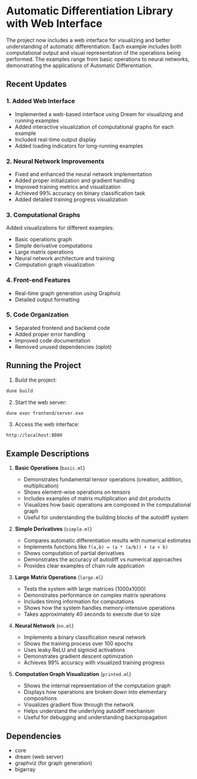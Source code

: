 # Automatic Differentiation Library with Web Interface

The project now includes a web interface for visualizing and better understanding of automatic differentiation. Each example includes both computational output and visual representation of the operations being performed. The examples range from basic operations to neural networks, demonstrating the applications of Automatic Differentiation.

## Recent Updates

### 1. Added Web Interface
- Implemented a web-based interface using Dream for visualizing and running examples
- Added interactive visualization of computational graphs for each example
- Included real-time output display
- Added loading indicators for long-running examples

### 2. Neural Network Improvements
- Fixed and enhanced the neural network implementation
- Added proper initialization and gradient handling
- Improved training metrics and visualization
- Achieved 99% accuracy on binary classification task
- Added detailed training progress visualization

### 3. Computational Graphs
Added visualizations for different examples:
- Basic operations graph
- Simple derivative computations
- Large matrix operations
- Neural network architecture and training
- Computation graph visualization

### 4. Front-end Features
- Real-time graph generation using Graphviz
- Detailed output formatting

### 5. Code Organization
- Separated frontend and backend code
- Added proper error handling
- Improved code documentation
- Removed unused dependencies (oplot)

## Running the Project

1. Build the project:
```bash
dune build
```

2. Start the web server:
```bash
dune exec frontend/server.exe
```

3. Access the web interface:
```
http://localhost:8080
```

## Example Descriptions

1. **Basic Operations** (`basic.ml`)
   - Demonstrates fundamental tensor operations (creation, addition, multiplication)
   - Shows element-wise operations on tensors
   - Includes examples of matrix multiplication and dot products
   - Visualizes how basic operations are composed in the computational graph
   - Useful for understanding the building blocks of the autodiff system

2. **Simple Derivatives** (`simple.ml`)
   - Compares automatic differentiation results with numerical estimates
   - Implements functions like `f(a,b) = (a * (a/b)) + (a + b)`
   - Shows computation of partial derivatives
   - Demonstrates the accuracy of autodiff vs numerical approaches
   - Provides clear examples of chain rule application

3. **Large Matrix Operations** (`large.ml`)
   - Tests the system with large matrices (1000x1000)
   - Demonstrates performance on complex matrix operations
   - Includes timing information for computations
   - Shows how the system handles memory-intensive operations
   - Takes approximately 40 seconds to execute due to size

4. **Neural Network** (`nn.ml`)
   - Implements a binary classification neural network
   - Shows the training process over 100 epochs
   - Uses leaky ReLU and sigmoid activations
   - Demonstrates gradient descent optimization
   - Achieves 99% accuracy with visualized training progress

5. **Computation Graph Visualization** (`printed.ml`)
   - Shows the internal representation of the computation graph
   - Displays how operations are broken down into elementary compositions
   - Visualizes gradient flow through the network
   - Helps understand the underlying autodiff mechanism
   - Useful for debugging and understanding backpropagation


## Dependencies
- core
- dream (web server)
- graphviz (for graph generation)
- bigarray
